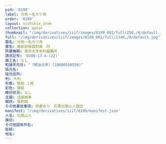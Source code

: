 ```yaml
---
pid: '0199'
label: 分鳥一名カツ鳥
order: '0199'
layout: nishikie_item
collection: qatar
thumbnail: "/img/derivatives/iiif/images/0199_001/full/250,/0/default.jpg"
full: "/img/derivatives/iiif/images/0199_001/full/1140,/0/default.jpg"
題名: 分鳥一名カツ鳥
書名: 維新前後諷刺画　四
所蔵機関: 東京大学史料編纂所
請求記号: '0380-17-4-(22)'
画工名: なし
和暦年月日: "（明治元年）(18680550550)"
版元名: 
版元住所: 
判: 大判
形態: 竪絵 １枚
彩色: 錦絵
検印状況: なし
主題: 戊辰戦争
細目: 風刺画
その他書誌事項: 詞書あり　応需北陽山人戯誌
manifest: "/img/derivatives/iiif/0199/manifest.json"
人名: 北陽山人
検印: 
その他固有件名: 
彫師: 
地名: 
---
```

